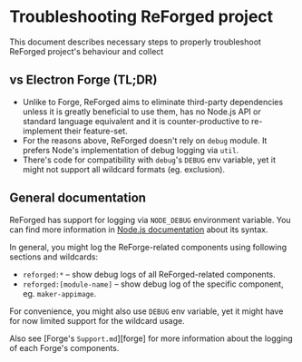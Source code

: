 # Troubleshooting ReForged project

This document describes necessary steps to properly troubleshoot ReForged
project's behaviour and collect

## vs Electron Forge (TL;DR)

- Unlike to Forge, ReForged aims to eliminate third-party dependencies unless
  it is greatly beneficial to use them, has no Node.js API or standard language
  equivalent and it is counter-productive to re-implement their feature-set.
- For the reasons above, ReForged doesn't rely on `debug` module. It prefers
  Node's implementation of debug logging via `util`.
- There's code for compatibility with `debug`'s `DEBUG` env variable, yet it
  might not support all wildcard formats (eg. exclusion).

## General documentation

ReForged has support for logging via `NODE_DEBUG` environment variable.
You can find more information in [Node.js documentation][docs] about its
syntax.

In general, you might log the ReForge-related components using following
sections and wildcards:

- `reforged:*` – show debug logs of all ReForged-related components.
- `reforged:[module-name]` – show debug log of the specific component,
  eg. `maker-appimage`.

For convenience, you might also use `DEBUG` env variable, yet it might have
for now limited support for the wildcard usage.

Also see [Forge's `Support.md`][forge] for more information about the logging
of each Forge's components.

[docs]: https://nodejs.org/api/util.html#utildebuglogsection-callback "util.debuglog in Node.js API Documentation"